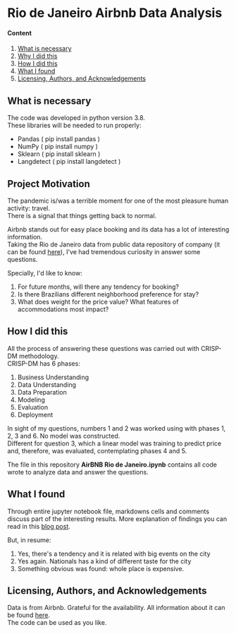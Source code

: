 # Rio de Janeiro Airbnb Data Analysis

#### Content
1. [What is necessary](#what)
2. [Why I did this](#why)
3. [How I did this](#how)
4. [What I found](#results)
5. [Licensing, Authors, and Acknowledgements](#lic)


## What is necessary <a name="what"></a>

The code was developed in python version 3.8.  
These libraries will be needed to run properly:
-	Pandas ( pip install pandas )
-	NumPy ( pip install numpy )
-	Sklearn ( pip install sklearn )
-	Langdetect ( pip install langdetect )

## Project Motivation <a name="why"></a>

The pandemic is/was a terrible moment for one of the most pleasure human activity: travel.  
There is a signal that things getting back to normal.  

Airbnb stands out for easy place booking and its data has a lot of interesting information.  
Taking the Rio de Janeiro data from public data repository of company (it can be found [here](http://insideairbnb.com/get-the-data.html)), I've had tremendous curiosity in answer some questions.  

Specially, I'd like to know:

1. For future months, will there any tendency for booking?  
1. Is there Brazilians different neighborhood preference for stay?
1. What does weight for the price value? What features of accommodations most impact?

## How I did this<a name="how"></a>

All the process of answering these questions was carried out with CRISP-DM methodology.  
CRISP-DM has 6 phases:
1. Business Understanding
2. Data Understanding
3. Data Preparation
4. Modeling
5. Evaluation
6. Deployment  

In sight of my questions, numbers 1 and 2 was worked using with phases 1, 2, 3 and 6. No model was constructed.  
Different for question 3, which a linear model was training to predict price and, therefore, was evaluated, contemplating phases 4 and 5.  

The file in this repository **AirBNB Rio de Janeiro.ipynb** contains all code wrote to analyze data and answer the questions.  

## What I found <a name="results"></a>

Through entire jupyter notebook file, markdowns cells and comments discuss part of the interesting results. More explanation of findings you can read in this [blog post](https://medium.com/@ismaelmiranda11/can-you-guess-what-attracts-more-tourists-to-rio-de-janeiro-b8f7c44cc224).   

But, in resume:
1. Yes, there's a tendency and it is related with big events on the city
2. Yes again. Nationals has a kind of different taste for the city
3. Something obvious was found: whole place is expensive.   

## Licensing, Authors, and Acknowledgements<a name="lic"></a>

Data is from Airbnb. Grateful for the availability. All information about it can be found [here](http://insideairbnb.com/about.html).   
The code can be used as you like.
